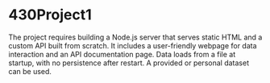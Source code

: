 # 430Project1
The project requires building a Node.js server that serves static HTML and a custom API built from scratch. It includes a user-friendly webpage for data interaction and an API documentation page. Data loads from a file at startup, with no persistence after restart. A provided or personal dataset can be used.
